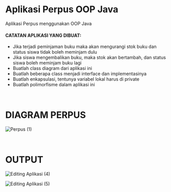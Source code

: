# Aplikasi Perpus OOP Java
Aplikasi Perpus menggunakan OOP Java

<h4>CATATAN APLIKASI YANG DIBUAT:</h4>
<ul>
<li> Jika terjadi peminjaman buku maka akan mengurangi stok buku dan status siswa tidak boleh meminjam dulu</li>
<li> Jika siswa mengembalikan buku, maka stok akan bertambah, dan status siswa boleh meminjam buku lagi</li>
<li> Buatlah class diagram dari aplikasi ini</li>
<li> Buatlah beberapa class menjadi interface dan implementasinya</li>
<li> Buatlah enkapsulasi, tentunya variabel lokal harus di private</li>
<li> Buatlah polimorfisme dalam aplikasi ini</li>
</ul>

<br>
<h1>DIAGRAM PERPUS</h1>

![Perpus (1)](https://user-images.githubusercontent.com/65702027/140890526-2af95fb5-201d-41ec-a130-0d9a5f13b821.png)


<br>
<h1>OUTPUT</h1>

![Editing Aplikasi (4)](https://user-images.githubusercontent.com/65702027/140891218-722b80ea-6b39-434a-8875-f71e961d0a48.png)

![Editing Aplikasi (5)](https://user-images.githubusercontent.com/65702027/140891235-99a61c86-70ff-44b6-a60b-147267357cfb.png)


